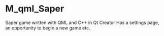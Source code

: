 # M_qml_Saper
Saper game written with QML and C++ in Qt Creator
Has a settings page, an opportunity to begin a new game etc.

